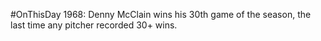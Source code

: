 #OnThisDay 1968: Denny McClain wins his 30th game of the season, the last time any pitcher recorded 30+ wins.